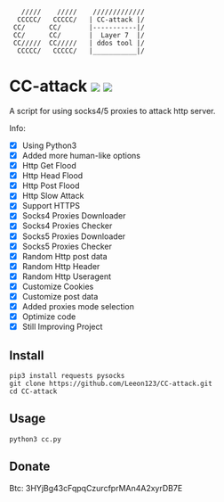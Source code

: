        /////    /////    /////////////
      CCCCC/   CCCCC/   | CC-attack |/
     CC/      CC/       |-----------|/ 
     CC/      CC/       |  Layer 7  |/ 
     CC/////  CC/////   | ddos tool |/ 
      CCCCC/   CCCCC/   |___________|/

# CC-attack ![](https://img.shields.io/badge/Version-3.2.beta-brightgreen.svg) ![](https://img.shields.io/badge/license-GPLv2-blue.svg)
 A script for using socks4/5 proxies to attack http server.

 
 Info:
- [x] Using Python3
- [x] Added more human-like options
- [x] Http Get  Flood
- [x] Http Head Flood
- [x] Http Post Flood
- [x] Http Slow Attack
- [x] Support HTTPS
- [x] Socks4 Proxies Downloader
- [x] Socks4 Proxies Checker
- [x] Socks5 Proxies Downloader
- [x] Socks5 Proxies Checker
- [x] Random Http post data
- [x] Random Http Header
- [x] Random Http Useragent
- [x] Customize Cookies
- [x] Customize post data 
- [x] Added proxies mode selection
- [x] Optimize code
- [x] Still Improving Project

## Install

    pip3 install requests pysocks
    git clone https://github.com/Leeon123/CC-attack.git
    cd CC-attack

## Usage

    python3 cc.py
    
## Donate
Btc: 3HYjBg43cFqpqCzurcfprMAn4A2xyrDB7E
